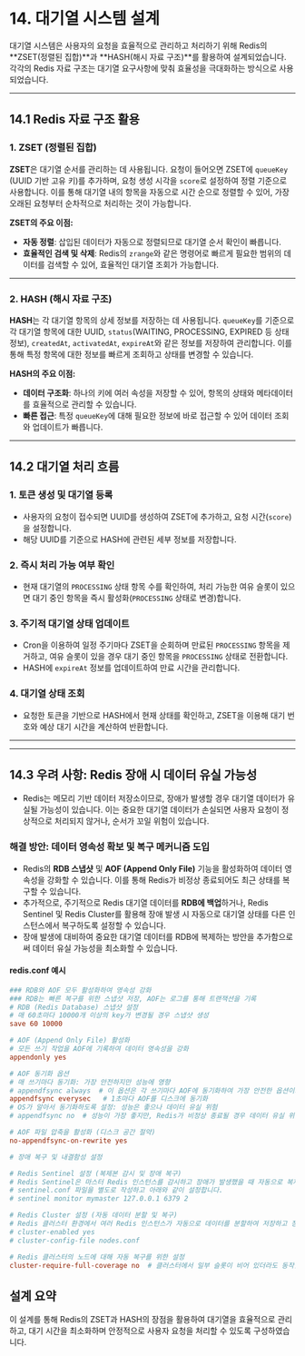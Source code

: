 # 14. 대기열 시스템 설계

대기열 시스템은 사용자의 요청을 효율적으로 관리하고 처리하기 위해 Redis의 **ZSET(정렬된 집합)**과 **HASH(해시 자료 구조)**를 활용하여 설계되었습니다. 각각의 Redis 자료 구조는 대기열 요구사항에 맞춰 효율성을 극대화하는 방식으로 사용되었습니다.

---

## 14.1 Redis 자료 구조 활용

### 1. ZSET (정렬된 집합)

**ZSET**은 대기열 순서를 관리하는 데 사용됩니다.
요청이 들어오면 ZSET에 `queueKey` (UUID 기반 고유 키)를 추가하며, 요청 생성 시각을 `score`로 설정하여 정렬 기준으로 사용합니다.
이를 통해 대기열 내의 항목을 자동으로 시간 순으로 정렬할 수 있어, 가장 오래된 요청부터 순차적으로 처리하는 것이 가능합니다.

**ZSET의 주요 이점:**

- **자동 정렬**: 삽입된 데이터가 자동으로 정렬되므로 대기열 순서 확인이 빠릅니다.
- **효율적인 검색 및 삭제**: Redis의 `zrange`와 같은 명령어로 빠르게 필요한 범위의 데이터를 검색할 수 있어, 효율적인 대기열 조회가 가능합니다.

---

### 2. HASH (해시 자료 구조)

**HASH**는 각 대기열 항목의 상세 정보를 저장하는 데 사용됩니다.
`queueKey`를 기준으로 각 대기열 항목에 대한 UUID, `status`(WAITING, PROCESSING, EXPIRED 등 상태 정보), `createdAt`, `activatedAt`, `expireAt`와 같은 정보를 저장하여 관리합니다.
이를 통해 특정 항목에 대한 정보를 빠르게 조회하고 상태를 변경할 수 있습니다.

**HASH의 주요 이점:**

- **데이터 구조화**: 하나의 키에 여러 속성을 저장할 수 있어, 항목의 상태와 메타데이터를 효율적으로 관리할 수 있습니다.
- **빠른 접근**: 특정 `queueKey`에 대해 필요한 정보에 바로 접근할 수 있어 데이터 조회와 업데이트가 빠릅니다.

---

## 14.2 대기열 처리 흐름

### 1. 토큰 생성 및 대기열 등록

- 사용자의 요청이 접수되면 UUID를 생성하여 ZSET에 추가하고, 요청 시간(`score`)을 설정합니다.
- 해당 UUID를 기준으로 HASH에 관련된 세부 정보를 저장합니다.

### 2. 즉시 처리 가능 여부 확인

- 현재 대기열의 `PROCESSING` 상태 항목 수를 확인하여, 처리 가능한 여유 슬롯이 있으면 대기 중인 항목을 즉시 활성화(`PROCESSING` 상태로 변경)합니다.

### 3. 주기적 대기열 상태 업데이트

- Cron을 이용하여 일정 주기마다 ZSET을 순회하며 만료된 `PROCESSING` 항목을 제거하고, 여유 슬롯이 있을 경우 대기 중인 항목을 `PROCESSING` 상태로 전환합니다.
- HASH에 `expireAt` 정보를 업데이트하여 만료 시간을 관리합니다.

### 4. 대기열 상태 조회

- 요청한 토큰을 기반으로 HASH에서 현재 상태를 확인하고, ZSET을 이용해 대기 번호와 예상 대기 시간을 계산하여 반환합니다.

---

---

## 14.3 우려 사항: Redis 장애 시 데이터 유실 가능성

- Redis는 메모리 기반 데이터 저장소이므로, 장애가 발생할 경우 대기열 데이터가 유실될 가능성이 있습니다. 이는 중요한 대기열 데이터가 손실되면 사용자 요청이 정상적으로 처리되지 않거나, 순서가 꼬일 위험이 있습니다.

### 해결 방안: 데이터 영속성 확보 및 복구 메커니즘 도입

- Redis의 **RDB 스냅샷** 및 **AOF (Append Only File)** 기능을 활성화하여 데이터 영속성을 강화할 수 있습니다. 이를 통해 Redis가 비정상 종료되어도 최근 상태를 복구할 수 있습니다.
- 추가적으로, 주기적으로 Redis 대기열 데이터를 **RDB에 백업**하거나, Redis Sentinel 및 Redis Cluster를 활용해 장애 발생 시 자동으로 대기열 상태를 다른 인스턴스에서 복구하도록 설정할 수 있습니다.
- 장애 발생에 대비하여 중요한 대기열 데이터를 RDB에 복제하는 방안을 추가함으로써 데이터 유실 가능성을 최소화할 수 있습니다.

#### redis.conf 예시

```conf
### RDB와 AOF 모두 활성화하여 영속성 강화
### RDB는 빠른 복구를 위한 스냅샷 저장, AOF는 로그를 통해 트랜잭션을 기록
# RDB (Redis Database) 스냅샷 설정
# 매 60초마다 10000개 이상의 key가 변경될 경우 스냅샷 생성
save 60 10000

# AOF (Append Only File) 활성화
# 모든 쓰기 작업을 AOF에 기록하여 데이터 영속성을 강화
appendonly yes

# AOF 동기화 옵션
# 매 쓰기마다 동기화: 가장 안전하지만 성능에 영향
# appendfsync always  # 이 옵션은 각 쓰기마다 AOF에 동기화하여 가장 안전한 옵션이지만 성능에 큰 영향을 미침
appendfsync everysec   # 1초마다 AOF를 디스크에 동기화
# OS가 알아서 동기화하도록 설정: 성능은 좋으나 데이터 유실 위험
# appendfsync no  # 성능이 가장 좋지만, Redis가 비정상 종료될 경우 데이터 유실 위험이 있음

# AOF 파일 압축을 활성화 (디스크 공간 절약)
no-appendfsync-on-rewrite yes

# 장애 복구 및 내결함성 설정

# Redis Sentinel 설정 (복제본 감시 및 장애 복구)
# Redis Sentinel은 마스터 Redis 인스턴스를 감시하고 장애가 발생했을 때 자동으로 복제본을 마스터로 승격시킴
# sentinel.conf 파일을 별도로 작성하고 아래와 같이 설정합니다.
# sentinel monitor mymaster 127.0.0.1 6379 2

# Redis Cluster 설정 (자동 데이터 분할 및 복구)
# Redis 클러스터 환경에서 여러 Redis 인스턴스가 자동으로 데이터를 분할하여 저장하고 장애 복구를 수행함
# cluster-enabled yes
# cluster-config-file nodes.conf

# Redis 클러스터의 노드에 대해 자동 복구를 위한 설정
cluster-require-full-coverage no  # 클러스터에서 일부 슬롯이 비어 있더라도 동작할 수 있도록 설정
```

## 설계 요약

이 설계를 통해 Redis의 ZSET과 HASH의 장점을 활용하여 대기열을 효율적으로 관리하고, 대기 시간을 최소화하며 안정적으로 사용자 요청을 처리할 수 있도록 구성하였습니다.

